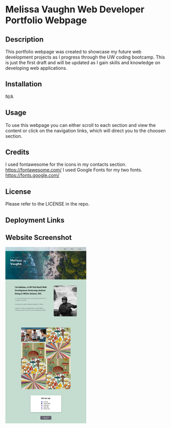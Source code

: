 # Melissa Vaughn Web Developer Portfolio Webpage

## Description

This portfolio webpage was created to showcase my future web development projects as I progress through the UW coding bootcamp. This is just the first draft and will be updated as I gain skills and knowledge on developing web applications. 

## Installation

N/A

## Usage

To use this webpage you can either scroll to each section and view the content or click on the navigation links, which will direct you to the choosen section. 

## Credits

I used fontawesome for the icons in my contacts section. https://fontawesome.com/
I used Google Fonts for my two fonts. https://fonts.google.com/

## License

Please refer to the LICENSE in the repo.

## Deployment Links


## Website Screenshot

<img src="./assets/images/webpage_screenshot.png" width="50%" height="50%">